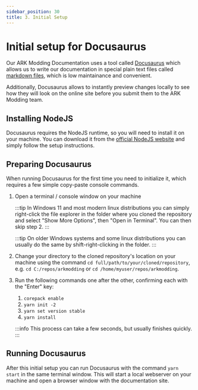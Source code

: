```yaml
---
sidebar_position: 30
title: 3. Initial Setup
---
```


# Initial setup for Docusaurus

Our ARK Modding Documentation uses a tool called [Docusaurus](https://docusaurus.io/) which allows us to write our documentation in special plain text files called [markdown files](https://www.markdownguide.org/), which is low maintainance and convenient.

Additionally, Docusaurus allows to instantly preview changes locally to see how they will look on the online site before you submit them to the ARK Modding team.

## Installing NodeJS

Docusaurus requires the NodeJS runtime, so you will need to install it on your machine. You can download it from the [official NodeJS website](https://nodejs.org/en/download/) and simply follow the setup instructions.

## Preparing Docusaurus

When running Docusaurus for the first time you need to initialize it, which requires a few simple copy-paste console commands. 

1. Open a terminal / console window on your machine
    
    :::tip
    In Windows 11 and most modern linux distributions you can simply right-click the file explorer in the folder where you cloned the repository and select "Show More Options", then "Open in Terminal". You can then skip step 2.
    :::

    :::tip
    On older Windows systems and some linux distributions you can usually do the same by shift-right-clicking in the folder.
    :::

2. Change your directory to the cloned repository's location on your machine using the command `cd full/path/to/your/cloned/repository`, e.g. `cd C:/repos/arkmodding` or `cd /home/myuser/repos/arkmodding`.

3. Run the following commands one after the other, confirming each with the "Enter" key:
   1. `corepack enable`
   2. `yarn init -2`
   3. `yarn set version stable`
   4. `yarn install`
   
   :::info
   This process can take a few seconds, but usually finishes quickly.
   :::

## Running Docusaurus

After this initial setup you can run Docusaurus with the command `yarn start` in the same terminal window. This will start a local webserver on your machine and open a browser window with the documentation site.

